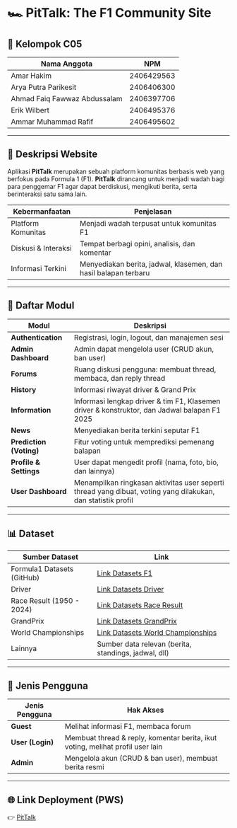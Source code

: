 # 🏎️ PitTalk: The F1 Community Site  

## 👥 Kelompok C05
| Nama Anggota | NPM |
|--------------|------|
| Amar Hakim | 2406429563 |
| Arya Putra Parikesit | 2406406300 |
| Ahmad Faiq Fawwaz Abdussalam | 2406397706 |
| Erik Wilbert | 2406495376 |
| Ammar Muhammad Rafif | 2406495602 |

---

## 📖 Deskripsi Website
Aplikasi **PitTalk** merupakan sebuah platform komunitas berbasis web yang berfokus pada Formula 1 (F1). **PitTalk** dirancang untuk menjadi wadah bagi para penggemar F1 agar dapat berdiskusi, mengikuti berita, serta berinteraksi satu sama lain.

| Kebermanfaatan | Penjelasan |
|-------------------|------------|
| Platform Komunitas | Menjadi wadah terpusat untuk komunitas F1 |
| Diskusi & Interaksi | Tempat berbagi opini, analisis, dan komentar |
| Informasi Terkini | Menyediakan berita, jadwal, klasemen, dan hasil balapan terbaru |

---

## 📂 Daftar Modul
| Modul | Deskripsi |
|-------|-----------|
| **Authentication** | Registrasi, login, logout, dan manajemen sesi |
| **Admin Dashboard** | Admin dapat mengelola user (CRUD akun, ban user) |
| **Forums** | Ruang diskusi pengguna: membuat thread, membaca, dan reply thread |
| **History** | Informasi riwayat driver & Grand Prix |
| **Information** | Informasi lengkap driver & tim F1, Klasemen driver & konstruktor, dan Jadwal balapan F1 2025 |
| **News** | Menyediakan berita terkini seputar F1 |
| **Prediction (Voting)** | Fitur voting untuk memprediksi pemenang balapan |
| **Profile & Settings** | User dapat mengedit profil (nama, foto, bio, dan lainnya)|
| **User Dashboard** | Menampilkan ringkasan aktivitas user seperti thread yang dibuat, voting yang dilakukan, dan statistik profil |

---

## 📊 Dataset
| Sumber Dataset | Link |
|----------------|------|
| Formula1 Datasets (GitHub) | [Link Datasets F1](https://github.com/toUpperCase78/formula1-datasets) |
| Driver | [Link Datasets Driver](https://www.kaggle.com/datasets/petalme/f1-drivers-dataset) |
| Race Result (1950 - 2024) | [Link Datasets Race Result](https://www.kaggle.com/datasets/lakshayjain611/f1-races-results-dataset-1950-to-2024) |
| GrandPrix | [Link Datasets GrandPrix](https://www.kaggle.com/datasets/harshitstark/f1-grandprix-datavault) |
| World Championships | [Link Datasets World Championships](https://www.kaggle.com/datasets/rohanrao/formula-1-world-championship-1950-2020) |
| Lainnya | Sumber data relevan (berita, standings, jadwal, dll) |

---

## 👤 Jenis Pengguna
| Jenis Pengguna | Hak Akses |
|----------------|-----------|
| **Guest** | Melihat informasi F1, membaca forum |
| **User (Login)** | Membuat thread & reply, komentar berita, ikut voting, melihat profil user lain |
| **Admin** | Mengelola akun (CRUD & ban user), membuat berita resmi |

---

## 🌐 Link Deployment (PWS)
👉 [PitTalk](https://ammar-muhammad41-pittalk.pbp.cs.ui.ac.id)
